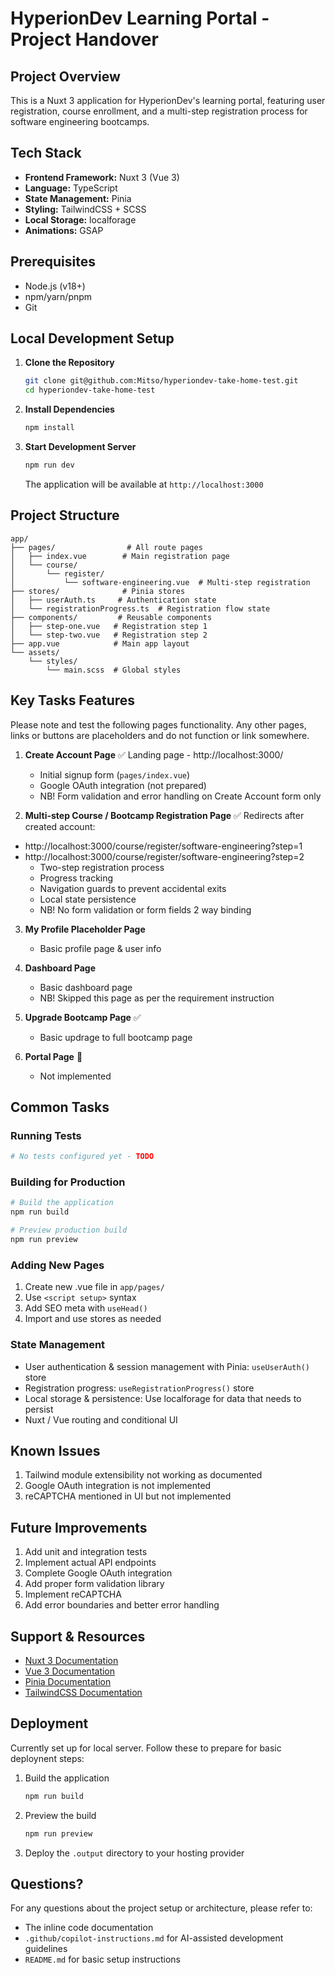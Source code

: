 # HyperionDev Learning Portal - Project Handover

## Project Overview
This is a Nuxt 3 application for HyperionDev's learning portal, featuring user registration, course enrollment, and a multi-step registration process for software engineering bootcamps.

## Tech Stack
- **Frontend Framework:** Nuxt 3 (Vue 3)
- **Language:** TypeScript
- **State Management:** Pinia
- **Styling:** TailwindCSS + SCSS
- **Local Storage:** localforage
- **Animations:** GSAP

## Prerequisites
- Node.js (v18+)
- npm/yarn/pnpm
- Git

## Local Development Setup

1. **Clone the Repository**
   ```bash
   git clone git@github.com:Mitso/hyperiondev-take-home-test.git
   cd hyperiondev-take-home-test
   ```

2. **Install Dependencies**
   ```bash
   npm install
   ```

3. **Start Development Server**
   ```bash
   npm run dev
   ```
   The application will be available at `http://localhost:3000`

## Project Structure
```
app/
├── pages/                # All route pages
│   ├── index.vue        # Main registration page
│   └── course/
│       └── register/
│           └── software-engineering.vue  # Multi-step registration
├── stores/              # Pinia stores
│   ├── userAuth.ts     # Authentication state
│   └── registrationProgress.ts  # Registration flow state
├── components/         # Reusable components
│   ├── step-one.vue   # Registration step 1
│   └── step-two.vue   # Registration step 2
├── app.vue            # Main app layout
└── assets/
    └── styles/
        └── main.scss  # Global styles
```

## Key Tasks Features
Please note and test the following pages functionality. Any other pages, links or buttons are placeholders and do not function or link somewhere.

1. **Create Account Page** ✅
Landing page - http://localhost:3000/
   - Initial signup form (`pages/index.vue`)
   - Google OAuth integration (not prepared)
   - NB! Form validation and error handling on Create Account form only

2. **Multi-step Course / Bootcamp Registration Page** ✅
Redirects after created account: 
- http://localhost:3000/course/register/software-engineering?step=1
- http://localhost:3000/course/register/software-engineering?step=2
   - Two-step registration process
   - Progress tracking
   - Navigation guards to prevent accidental exits
   - Local state persistence
   - NB! No form validation or form fields 2 way binding

3. **My Profile Placeholder Page**
   - Basic profile page & user info 

4. **Dashboard Page**
   - Basic dashboard page 
   - NB! Skipped this page as per the requirement instruction 

5. **Upgrade Bootcamp Page** ✅
   - Basic updrage to full bootcamp page 

6. **Portal Page** 🚫
   - Not implemented
   

## Common Tasks

### Running Tests
```bash
# No tests configured yet - TODO
```

### Building for Production
```bash
# Build the application
npm run build

# Preview production build
npm run preview
```

### Adding New Pages
1. Create new .vue file in `app/pages/`
2. Use `<script setup>` syntax
3. Add SEO meta with `useHead()`
4. Import and use stores as needed

### State Management
- User authentication &  session management with Pinia: `useUserAuth()` store
- Registration progress: `useRegistrationProgress()` store
- Local storage & persistence: Use localforage for data that needs to persist
- Nuxt / Vue routing and conditional UI

## Known Issues
1. Tailwind module extensibility not working as documented
2. Google OAuth integration is not implemented
3. reCAPTCHA mentioned in UI but not implemented

## Future Improvements
1. Add unit and integration tests
2. Implement actual API endpoints
3. Complete Google OAuth integration
4. Add proper form validation library
5. Implement reCAPTCHA
6. Add error boundaries and better error handling

## Support & Resources
- [Nuxt 3 Documentation](https://nuxt.com/docs)
- [Vue 3 Documentation](https://vuejs.org/guide/introduction.html)
- [Pinia Documentation](https://pinia.vuejs.org/)
- [TailwindCSS Documentation](https://tailwindcss.com/docs)

## Deployment
Currently set up for local server. Follow these to prepare for basic deploynent steps:

1. Build the application
   ```bash
   npm run build
   ```

2. Preview the build
   ```bash
   npm run preview
   ```

3. Deploy the `.output` directory to your hosting provider

## Questions?
For any questions about the project setup or architecture, please refer to:
- The inline code documentation
- `.github/copilot-instructions.md` for AI-assisted development guidelines
- `README.md` for basic setup instructions
